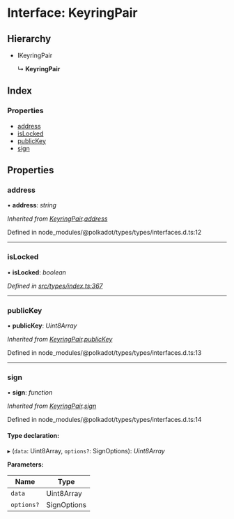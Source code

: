 # Interface: KeyringPair

## Hierarchy

* IKeyringPair

  ↳ **KeyringPair**

## Index

### Properties

* [address](keyringpair.md#address)
* [isLocked](keyringpair.md#islocked)
* [publicKey](keyringpair.md#publickey)
* [sign](keyringpair.md#sign)

## Properties

###  address

• **address**: *string*

*Inherited from [KeyringPair](keyringpair.md).[address](keyringpair.md#address)*

Defined in node_modules/@polkadot/types/types/interfaces.d.ts:12

___

###  isLocked

• **isLocked**: *boolean*

*Defined in [src/types/index.ts:367](https://github.com/PolymathNetwork/polymesh-sdk/blob/41410c6/src/types/index.ts#L367)*

___

###  publicKey

• **publicKey**: *Uint8Array*

*Inherited from [KeyringPair](keyringpair.md).[publicKey](keyringpair.md#publickey)*

Defined in node_modules/@polkadot/types/types/interfaces.d.ts:13

___

###  sign

• **sign**: *function*

*Inherited from [KeyringPair](keyringpair.md).[sign](keyringpair.md#sign)*

Defined in node_modules/@polkadot/types/types/interfaces.d.ts:14

#### Type declaration:

▸ (`data`: Uint8Array, `options?`: SignOptions): *Uint8Array*

**Parameters:**

Name | Type |
------ | ------ |
`data` | Uint8Array |
`options?` | SignOptions |
